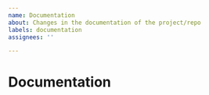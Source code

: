 ```yaml
---
name: Documentation
about: Changes in the documentation of the project/repo
labels: documentation
assignees: ''

---
```


# Documentation
<!-- Explain the type of documentation added -->
<!-- Includes comments, UML, SRS etc. -->
